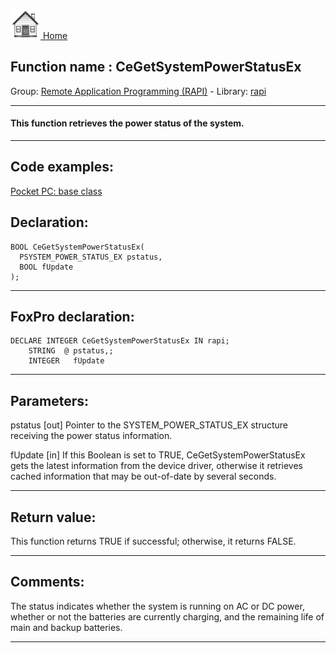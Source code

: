[<img src="../../images/home.png"> Home ](https://github.com/VFPX/Win32API)  

## Function name : CeGetSystemPowerStatusEx
Group: [Remote Application Programming (RAPI)](../../functions_group.md#Remote_Application_Programming_(RAPI))  -  Library: [rapi](../../libraries.md#rapi)  
***  


#### This function retrieves the power status of the system.
***  


## Code examples:
[Pocket PC: base class](../../samples/sample_440.md)  

## Declaration:
```foxpro  
BOOL CeGetSystemPowerStatusEx(
  PSYSTEM_POWER_STATUS_EX pstatus,
  BOOL fUpdate
);  
```  
***  


## FoxPro declaration:
```foxpro  
DECLARE INTEGER CeGetSystemPowerStatusEx IN rapi;
	STRING  @ pstatus,;
	INTEGER   fUpdate  
```  
***  


## Parameters:
pstatus 
[out] Pointer to the SYSTEM_POWER_STATUS_EX structure receiving the power status information. 

fUpdate 
[in] If this Boolean is set to TRUE, CeGetSystemPowerStatusEx gets the latest information from the device driver, otherwise it retrieves cached information that may be out-of-date by several seconds.   
***  


## Return value:
This function returns TRUE if successful; otherwise, it returns FALSE.  
***  


## Comments:
The status indicates whether the system is running on AC or DC power, whether or not the batteries are currently charging, and the remaining life of main and backup batteries.  
  
***  

